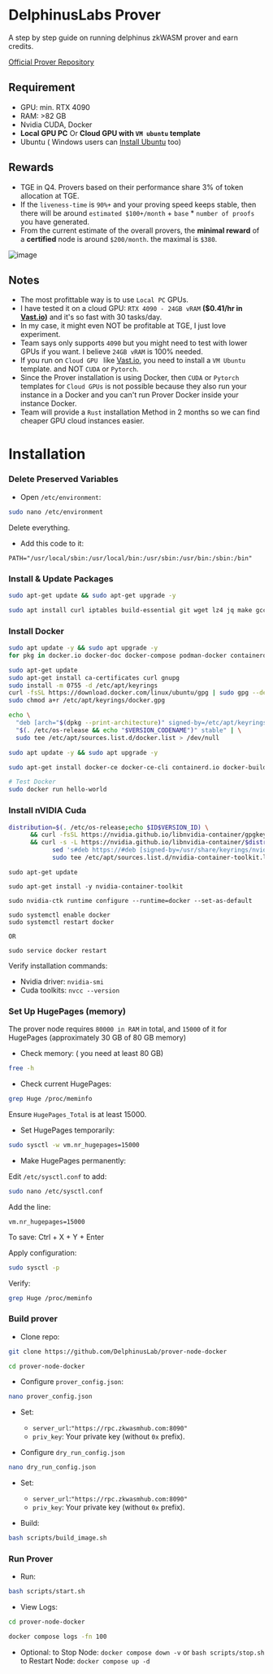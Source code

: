 # DelphinusLabs Prover
A step by step guide on running delphinus zkWASM prover and earn credits.

[Official Prover Repository
](https://github.com/DelphinusLab/prover-node-docker/tree/main?tab=readme-ov-file#prover-node-configuration)
## Requirement
* GPU: min. RTX 4090
* RAM: >82 GB
* Nvidia CUDA, Docker
* **Local GPU PC** Or **Cloud GPU with `VM ubuntu` template**
* Ubuntu ( Windows users can [Install Ubuntu](https://github.com/0xmoei/Install-Linux-on-Windows) too)

## Rewards
* TGE in Q4. Provers based on their performance share 3% of token allocation at TGE.
* If the `liveness-time` is `90%+` and your proving speed keeps stable, then there will be around `estimated $100+/month` + `base` * `number of proofs` you have generated.
* From the current estimate of the overall provers, the **minimal reward** of a **certified** node is around `$200/month`.
the maximal is `$380`.

![image](https://github.com/user-attachments/assets/c9c17d92-0bf9-4095-9bf3-7bd6d0623841)


## Notes
* The most profittable way is to use `Local PC` GPUs.
* I have tested it on a cloud GPU: `RTX 4090 - 24GB vRAM` **($0.41/hr in [Vast.io](https://cloud.vast.ai/?ref_id=228875))** and it's so fast with 30 tasks/day.
* In my case, it might even NOT be profitable at TGE, I just love experiment.
* Team says only supports `4090` but you might need to test with lower GPUs if you want. I believe `24GB vRAM` is 100% needed.
* If you run on `Cloud GPU ` like [Vast.io](https://cloud.vast.ai/?ref_id=228875), you need to install a `VM Ubuntu` template. and NOT `CUDA` or `Pytorch`.
* Since the Prover installation is using Docker, then `CUDA` or `Pytorch` templates for `Cloud GPUs` is not possible because they also run your instance in a Docker and you can't run Prover Docker inside your instance Docker.
* Team will provide a `Rust` installation Method in 2 months so we can find cheaper GPU cloud instances easier.


# Installation

### Delete Preserved Variables

* Open `/etc/environment`:
```bash
sudo nano /etc/environment
```
Delete everything.

* Add this code to it:
```
PATH="/usr/local/sbin:/usr/local/bin:/usr/sbin:/usr/bin:/sbin:/bin"
```

### Install & Update Packages
```bash
sudo apt-get update && sudo apt-get upgrade -y
```
```bash
sudo apt install curl iptables build-essential git wget lz4 jq make gcc nano automake autoconf tmux htop nvme-cli libgbm1 pkg-config libssl-dev libleveldb-dev tar clang bsdmainutils ncdu unzip libleveldb-dev  -y
```

### Install Docker
```bash
sudo apt update -y && sudo apt upgrade -y
for pkg in docker.io docker-doc docker-compose podman-docker containerd runc; do sudo apt-get remove $pkg; done

sudo apt-get update
sudo apt-get install ca-certificates curl gnupg
sudo install -m 0755 -d /etc/apt/keyrings
curl -fsSL https://download.docker.com/linux/ubuntu/gpg | sudo gpg --dearmor -o /etc/apt/keyrings/docker.gpg
sudo chmod a+r /etc/apt/keyrings/docker.gpg

echo \
  "deb [arch="$(dpkg --print-architecture)" signed-by=/etc/apt/keyrings/docker.gpg] https://download.docker.com/linux/ubuntu \
  "$(. /etc/os-release && echo "$VERSION_CODENAME")" stable" | \
  sudo tee /etc/apt/sources.list.d/docker.list > /dev/null

sudo apt update -y && sudo apt upgrade -y

sudo apt-get install docker-ce docker-ce-cli containerd.io docker-buildx-plugin docker-compose-plugin

# Test Docker
sudo docker run hello-world
```

### Install nVIDIA Cuda
```bash
distribution=$(. /etc/os-release;echo $ID$VERSION_ID) \
      && curl -fsSL https://nvidia.github.io/libnvidia-container/gpgkey | sudo gpg --dearmor -o /usr/share/keyrings/nvidia-container-toolkit-keyring.gpg \
      && curl -s -L https://nvidia.github.io/libnvidia-container/$distribution/libnvidia-container.list | \
            sed 's#deb https://#deb [signed-by=/usr/share/keyrings/nvidia-container-toolkit-keyring.gpg] https://#g' | \
            sudo tee /etc/apt/sources.list.d/nvidia-container-toolkit.list
```
```
sudo apt-get update
```
```
sudo apt-get install -y nvidia-container-toolkit
```
```
sudo nvidia-ctk runtime configure --runtime=docker --set-as-default
```
```
sudo systemctl enable docker
sudo systemctl restart docker

OR

sudo service docker restart
```

Verify installation commands:
* Nvidia driver: `nvidia-smi`
* Cuda toolkits: `nvcc --version`

### Set Up HugePages (memory)
The prover node requires `80000 in RAM` in total, and `15000` of it for HugePages (approximately 30 GB of 80 GB memory)

* Check memory: ( you need at least 80 GB)
```bash
free -h
```

* Check current HugePages:
```bash
grep Huge /proc/meminfo
```
Ensure `HugePages_Total` is at least 15000.

* Set HugePages temporarily:
```bash
sudo sysctl -w vm.nr_hugepages=15000
```

* Make HugePages permanently:

Edit `/etc/sysctl.conf` to add:
```bash
sudo nano /etc/sysctl.conf
```
Add the line:
```
vm.nr_hugepages=15000
```
To save: Ctrl + X + Y + Enter

Apply configuration:
```bash
sudo sysctl -p
```

Verify:
```bash
grep Huge /proc/meminfo
```

### Build prover
* Clone repo:
```bash
git clone https://github.com/DelphinusLab/prover-node-docker
```
```bash
cd prover-node-docker
```

* Configure `prover_config.json`:
```bash
nano prover_config.json
```
* Set:  
  * `server_url`:`"https://rpc.zkwasmhub.com:8090"`
  * `priv_key`: Your private key (without `0x` prefix).

* Configure `dry_run_config.json`
```bash
nano dry_run_config.json
```
* Set:  
  * `server_url`:`"https://rpc.zkwasmhub.com:8090"`
  * `priv_key`: Your private key (without `0x` prefix).

* Build: 
```bash
bash scripts/build_image.sh
```

### Run Prover
* Run:
```bash
bash scripts/start.sh
```

* View Logs:
```bash
cd prover-node-docker

docker compose logs -fn 100
```

* Optional:
to Stop Node: `docker compose down -v` or `bash scripts/stop.sh`
to Restart Node: `docker compose up -d`
